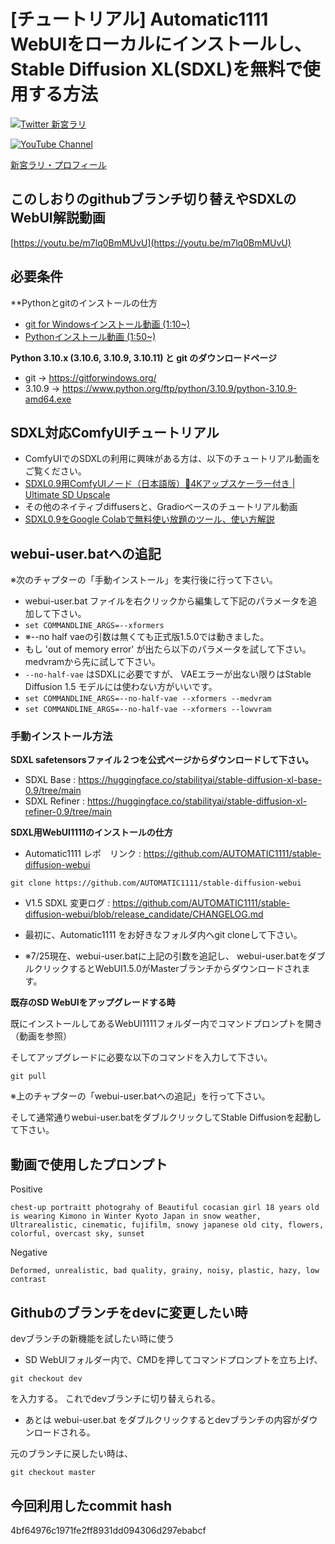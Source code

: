 # [チュートリアル] Automatic1111 WebUIをローカルにインストールし、Stable Diffusion XL(SDXL)を無料で使用する方法

[![Twitter 新宮ラリ](https://img.shields.io/badge/Twitter-Follow%20Me-1DA1F2?style=for-the-badge&logo=twitter&logoColor=white)](https://twitter.com/aisinguularity)

[![YouTube Channel](https://img.shields.io/badge/YouTube-新宮ラリのAIシンギュラリティー-C50C0C?style=for-the-badge&logo=youtube)](https://www.youtube.com/@aisinguularity) 

[新宮ラリ・プロフィール](https://www.beacons.ai/shingulari/) 

## このしおりのgithubブランチ切り替えやSDXLのWebUI解説動画
[https://youtu.be/m7lq0BmMUvU](https://youtu.be/m7lq0BmMUvU)

## 必要条件

**Pythonとgitのインストールの仕方
* [git for Windowsインストール動画 (1:10~)](https://youtu.be/nJCwnd3QFX0?t=70)
* [Pythonインストール動画 (1:50~)](https://youtu.be/nJCwnd3QFX0?t=110)


**Python 3.10.x (3.10.6, 3.10.9, 3.10.11) と git のダウンロードページ**
* git -> https://gitforwindows.org/
* 3.10.9 -> https://www.python.org/ftp/python/3.10.9/python-3.10.9-amd64.exe


## SDXL対応ComfyUIチュートリアル
* ComfyUIでのSDXLの利用に興味がある方は、以下のチュートリアル動画をご覧ください。
* [SDXL0.9用ComfyUIノード（日本語版）🥳4Kアップスケーラー付き | Ultimate SD Upscale](https://youtu.be/XFe2-q7ZGxE)
* その他のネイティブdiffusersと、Gradioベースのチュートリアル動画
* [SDXL0.9をGoogle Colabで無料使い放題のツール、使い方解説](https://youtu.be/MYqYFbJRae8)


## webui-user.batへの追記
※次のチャプターの「手動インストール」を実行後に行って下さい。

* webui-user.bat ファイルを右クリックから編集して下記のパラメータを追加して下さい。
* ```set COMMANDLINE_ARGS=--xformers```
* ※--no half vaeの引数は無くても正式版1.5.0では動きました。
* もし 'out of memory error' が出たら以下のパラメータを試して下さい。medvramから先に試して下さい。
* ```--no-half-vae``` はSDXLに必要ですが、 VAEエラーが出ない限りはStable Diffusion 1.5 モデルには使わない方がいいです。
* ```set COMMANDLINE_ARGS=--no-half-vae --xformers --medvram```
* ```set COMMANDLINE_ARGS=--no-half-vae --xformers --lowvram```

### 手動インストール方法

**SDXL safetensorsファイル２つを公式ページからダウンロードして下さい。**
* SDXL Base : https://huggingface.co/stabilityai/stable-diffusion-xl-base-0.9/tree/main
* SDXL Refiner : https://huggingface.co/stabilityai/stable-diffusion-xl-refiner-0.9/tree/main

**SDXL用WebUI1111のインストールの仕方**

* Automatic1111 レポ　リンク : https://github.com/AUTOMATIC1111/stable-diffusion-webui
```
git clone https://github.com/AUTOMATIC1111/stable-diffusion-webui
```
* V1.5 SDXL 変更ログ : https://github.com/AUTOMATIC1111/stable-diffusion-webui/blob/release_candidate/CHANGELOG.md

* 最初に、Automatic1111 をお好きなフォルダ内へgit cloneして下さい。

* ※7/25現在、webui-user.batに上記の引数を追記し、
webui-user.batをダブルクリックするとWebUI1.5.0がMasterブランチからダウンロードされます。

**既存のSD WebUIをアップグレードする時**

既にインストールしてあるWebUI1111フォルダー内でコマンドプロンプトを開き（動画を参照）

そしてアップグレードに必要な以下のコマンドを入力して下さい。 

```
git pull
```

※上のチャプターの「webui-user.batへの追記」を行って下さい。

そして通常通りwebui-user.batをダブルクリックしてStable Diffusionを起動して下さい。


## 動画で使用したプロンプト

Positive
```
chest-up portraitt photograhy of Beautiful cocasian girl 18 years old is wearing Kimono in Winter Kyoto Japan in snow weather,
Ultrarealistic, cinematic, fujifilm, snowy japanese old city, flowers, colorful, overcast sky, sunset
```

Negative
```
Deformed, unrealistic, bad quality, grainy, noisy, plastic, hazy, low contrast
```

## Githubのブランチをdevに変更したい時
devブランチの新機能を試したい時に使う

* SD WebUIフォルダー内で、CMDを押してコマンドプロンプトを立ち上げ、
```
git checkout dev
```

を入力する。
これでdevブランチに切り替えられる。

* あとは webui-user.bat をダブルクリックするとdevブランチの内容がダウンロードされる。

元のブランチに戻したい時は、
```
git checkout master
```
  

## 今回利用したcommit hash

4bf64976c1971fe2ff8931dd094306d297ebabcf
